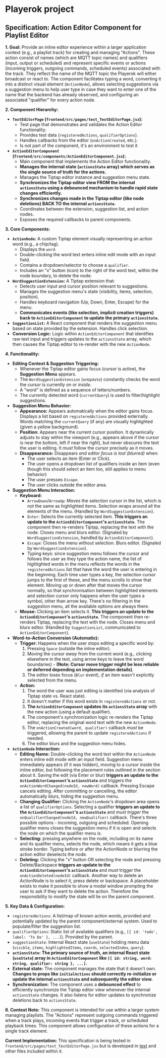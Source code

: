 # Playerok project

## Specification: Action Editor Component for Playlist Editor

**1. Goal:**
Provide an inline editor experience within a larger application context (e.g., a playlist track) for creating and managing "Actions". These action consist of names (which are MQTT topic names) and qualifiers (input, output or scheduled) and represent specific events or actions (incoming triggers, outgoing commands, scheduled events) associated with the track. They reflect the name of the MQTT topic the Playerok will either broadcast or react to. 
The component facilitates typing a word, converting it into a distinct visual element (`ActionNode`), allows selecting suggestions via a suggestion menu to help user type in case they want
to enter one of the name that the backend has already observed, 
and configuring an associated "qualifier" for every action node.

**2. Component Hierarchy:**
*   **`TextEditorPage` (`frontend/src/pages/test_TextEditorPage.jsx`):**
    *   Test page that demonstrates and validates the Action Editor functionality.
    *   Provides test data (`registeredActions`, `qualifierOptions`).
    *   Handles callbacks from the editor (`onActionCreated`, etc.).
    *   Is not part of the component, it's an environment to test it
*   **`ActionEditorComponent` (`frontend/src/components/ActionEditorComponent.jsx`):**
    *   Main component that implements the Action Editor functionality.
    *   **Manages the internal state (`actionsState` array) which serves as the single source of truth for the actions.**
    *   Manages the Tiptap editor instance and suggestion menu state.
    *   **Synchronizes the Tiptap editor view FROM the internal `actionsState` using a debounced mechanism to handle rapid state changes efficiently.**
    *   **Synchronizes changes made in the Tiptap editor (like node deletions) BACK TO the internal `actionsState`.**
    *   Coordinates between the extension, suggestion list, and action nodes.
    *   Exposes the required callbacks to parent components.

**3. Core Components:**
*   **`ActionNode`:** A custom Tiptap element visually representing an action word (e.g., a chip/tag).
    *   Displays the `word`.
    *   Double-clicking the word text enters inline edit mode with an input field.
    *   Contains a dropdown/selector to choose a `qualifier`.
    *   Includes an "x" button (icon) to the right of the word text, within the node boundary, to delete the node.
*   **`WordSuggestionExtension`:** A Tiptap extension that:
    *   Detects user input and cursor position relevant to suggestions.
    *   Manages the suggestion menu's state (visibility, items, selection, position).
    *   Handles keyboard navigation (Up, Down, Enter, Escape) for the menu.
    *   **Communicates events (like selection, implicit creation triggers) back to `ActionEditorComponent` to update the primary `actionsState`.**
*   **`SuggestionList`:** A React component that renders the suggestion menu based on state provided by the extension. Handles click selection.
*   **Conversion Logic:** Logic within `ActionEditorComponent` that identifies raw text input and triggers updates to the `actionsState` array, which then causes the Tiptap editor to re-render with the new `ActionNode`.

**4. Functionality:**

*   **Editing Context & Suggestion Triggering:**
    *   Whenever the Tiptap editor gains focus (cursor is active), the **Suggestion Menu** appears.
    *   The `WordSuggestionExtension` (`onUpdate`) constantly checks the word the cursor is currently *on* or *inside*.
    *   A "word" is defined as a sequence of letters/numbers.
    *   The currently detected word (`currentQuery`) is used to filter/highlight suggestions.
*   **Suggestion Menu Behavior:**
    *   **Appearance:** Appears automatically when the editor gains focus. Displays a list based on `registeredActions` provided externally. Words matching the `currentQuery` (if any) are visually highlighted (given a yellow background).
    *   **Position:** Appears near the current cursor position. It dynamically adjusts to stay within the viewport (e.g., appears above if the cursor is near the bottom, left if near the right), but never obscures the text the user is editing. It *must* follow the cursor precisely as it moves.
    *   **Disappearance:** Disappears *and editor focus is lost (blurred)* when:
        *   The user selects an item (Enter or Click).
        *   The user opens a dropdown list of qualifiers inside an item (even though 
        this should select an item too, still applies to menu behavior)
        *   The user presses `Escape`.
        *   The user clicks outside the editor area.
*   **Suggestion Menu Interaction:**
    *   **Keyboard:**
        *   `ArrowDown`/`ArrowUp`: Moves the selection cursor in the list, which is not the same as highlighted items. Selection wraps around all the elements of the menu. (Handled by `WordSuggestionExtension`).
        *   `Enter`: Selects the currently selected item. **This triggers an update to the `ActionEditorComponent`'s `actionsState`**. The component then re-renders Tiptap, replacing the text with the node. Closes menu and blurs editor. (Signaled by `WordSuggestionExtension`, handled by `ActionEditorComponent`).
        *   `Escape`: Closes the menu without selection. Blurs editor. (Signaled by `WordSuggestionExtension`).
        *   Typing keys: since suggestion menu follows the cursor and follows the user
        as they type the action name, the list of highlighted words in the menu reflects the words in the `registeredActions` list that have the word the user is entering in the beginning. Each time user types a key,
        the selection cursor jumps to the first of these, and the menu scrolls to
        show that element. Moving up or down after that moves the cursor normally,
        so that synchronisation between highlighted elements and selection cursor only
        happens when the user types a symbol, other than arrow key.
        There's no filtering in the suggestion menu, all the available options are always there.
    *   **Mouse:** Clicking an item selects it. **This triggers an update to the `ActionEditorComponent`'s `actionsState`**. The component then re-renders Tiptap, replacing the text with the node. Closes menu and blurs editor. (Handled by `SuggestionList`, communicated to `ActionEditorComponent`).
*   **Word-to-Action Conversion (Automatic):**
    *   **Trigger:** Happens when the user stops editing a specific word by:
        1.  Pressing `Space` (outside the inline editor).
        2.  Moving the cursor *away* from the current word (e.g., clicking elsewhere in the text, using arrow keys to leave the word boundaries) - **(Note: Cursor move trigger might be less reliable or deferred depending on implementation details)**.
        3.  The editor loses focus (`Blur` event), *if* an item wasn't explicitly selected from the menu.
    *   **Action:**
        1.  The word the user was just editing is identified (via analysis of Tiptap state vs. React state).
        2.  It doesn't matter if this word exists in `registeredActions` or not.
        3.  **The `ActionEditorComponent` updates its `actionsState` array** with the new action (using a default qualifier).
        4.  The component's synchronization logic re-renders the Tiptap editor, replacing the original word text with the new `ActionNode`.
        5.  The `onActionCreated(word, qualifier)` callback *must* be triggered, allowing the parent to update `registeredActions` if needed.
        6.  The editor blurs and the suggestion menu hides.
*   **`ActionNode` Interaction:**
    *   **Editing Name:** Double-clicking the word text within the `ActionNode` enters inline edit mode with an input field. Suggestion menu immediately appears (if it was hidden), moving to a cursor inside the inline editor, but following the placement rules outlined in the section about it. Saving the edit (via Enter or blur) **triggers an update to the `ActionEditorComponent`'s `actionsState`** and triggers the `onActionWordChanged(nodeId, newWord)` callback. Pressing Escape cancels editing. After committing or cancelling, the editor automatically blurs, hiding the suggestion menu.
    *   **Changing Qualifier:** Clicking the `ActionNode`'s dropdown area opens a list of `qualifierOptions`. Selecting a qualifier **triggers an update to the `ActionEditorComponent`'s `actionsState`** and *must trigger* the `onQualifierChanged(nodeId, newQualifier)` callback. There's three possible options - incoming, outgoing and scheduled. Opening qualifier menu closes the suggestion menu if it is open and selects the node on which the qualifier menu is.
    *   **Selecting:** pressing anywhere on the node, including on its name and its qualifier menu, selects the node, which means it gets a blue stroke border. Typing before or after the ActionNode or blurring the action editor deselects the node.
    *   **Deleting:** Clicking the "x" button OR selecting the node and pressing Delete/Backspace **triggers an update to the `ActionEditorComponent`'s `actionsState`** and *must* trigger the `onActionDeleted(nodeId)` callback. Another way to delete an ActionNode is to select it, press delete or backspace. A placeholder exists to make it possible to show a modal window prompting the user to ask if they want to delete the action. Therefore the responsibility to modify the state will lie on the parent component.

**5. Key Data & Configuration:**
*   `registeredActions`: A list/map of known action words, provided and potentially updated by the parent component/external system. Used to populate/filter the suggestion list.
*   `qualifierOptions`: Static list of available qualifiers (e.g., `[{ id: 'todo', label: 'To Do' }, ...]`). Provided by the parent.
*   `suggestionState`: Internal React state (`useState`) holding menu data (`visible`, `items`, `highlightedItems`, `coords`, `selectedIndex`, `query`).
*   **`actionsState`:** **The primary source of truth, an internal React state (`useState`) array in `ActionEditorComponent` like `[{ id: string, word: string, qualifier: string }, ...]`.**
*   **External state:** The component manages the state that it doesn't own. **Changes to props like `initialActions` should correctly re-initialize or update the internal `actionsState` and subsequently the editor view.**
*   **Synchronization:** The component uses a **debounced effect** to efficiently synchronize the Tiptap editor view whenever the internal `actionsState` changes. It also listens for editor updates to synchronize deletions back to `actionsState`.

**6. Context Note:**
This component is intended for use within a larger system managing playlists. The "Actions" represent outgoing commands triggered when a track plays, incoming events that trigger a track, or scheduled playback times. This component allows configuration of these actions for a single track element.

**Current Implementation:** This specification is being tested in `frontend/src/pages/test_TextEditorPage.jsx` but is developed in [text](../frontend/src/components/ActionEditorComponent.jsx) and other
files included within it.

